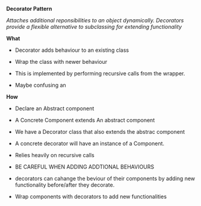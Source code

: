 **Decorator Pattern**

*Attaches additional reponsibilities to an object dynamically.
Decorators provide a flexible alternative to subclassing
for extending functionality*


**What**

* Decorator adds behaviour to an existing class

* Wrap the class with newer behaviour

* This is implemented by performing recursive calls
  from the wrapper. 
  
* Maybe confusing an 

**How**

* Declare an Abstract component

* A Concrete Component extends An abstract component

* We have a Decorator class that also extends the abstrac component

* A concrete decorator will have an instance of a Component.

* Relies heavily on recursive calls

* BE CAREFUL WHEN ADDING ADDTIONAL BEHAVIOURS

* decorators can cahange the beviour of their components 
by adding new functionality before/after they decorate.

* Wrap components with decorators to add new functionalities